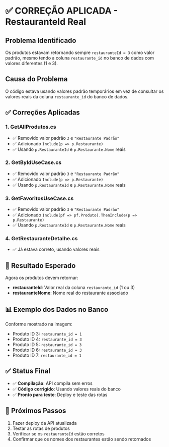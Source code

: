 # ✅ CORREÇÃO APLICADA - RestauranteId Real

## Problema Identificado
Os produtos estavam retornando sempre `restauranteId = 3` como valor padrão, mesmo tendo a coluna `restaurante_id` no banco de dados com valores diferentes (1 e 3).

## Causa do Problema
O código estava usando valores padrão temporários em vez de consultar os valores reais da coluna `restaurante_id` do banco de dados.

## ✅ Correções Aplicadas

### 1. **GetAllProdutos.cs**
- ✅ Removido valor padrão `3` e `"Restaurante Padrão"`
- ✅ Adicionado `Include(p => p.Restaurante)` 
- ✅ Usando `p.RestauranteId` e `p.Restaurante.Nome` reais

### 2. **GetByIdUseCase.cs**
- ✅ Removido valor padrão `3` e `"Restaurante Padrão"`
- ✅ Adicionado `Include(p => p.Restaurante)`
- ✅ Usando `p.RestauranteId` e `p.Restaurante.Nome` reais

### 3. **GetFavoritosUseCase.cs**
- ✅ Removido valor padrão `3` e `"Restaurante Padrão"`
- ✅ Adicionado `Include(pf => pf.Produto).ThenInclude(p => p.Restaurante)`
- ✅ Usando `p.RestauranteId` e `p.Restaurante.Nome` reais

### 4. **GetRestauranteDetalhe.cs**
- ✅ Já estava correto, usando valores reais

## 🎯 Resultado Esperado

Agora os produtos devem retornar:
- **restauranteId**: Valor real da coluna `restaurante_id` (1 ou 3)
- **restauranteNome**: Nome real do restaurante associado

## 📊 Exemplo dos Dados no Banco
Conforme mostrado na imagem:
- Produto ID 3: `restaurante_id = 1`
- Produto ID 4: `restaurante_id = 3` 
- Produto ID 5: `restaurante_id = 3`
- Produto ID 6: `restaurante_id = 3`
- Produto ID 7: `restaurante_id = 1`

## ✅ Status Final
- ✅ **Compilação**: API compila sem erros
- ✅ **Código corrigido**: Usando valores reais do banco
- ✅ **Pronto para teste**: Deploy e teste das rotas

## 🚀 Próximos Passos
1. Fazer deploy da API atualizada
2. Testar as rotas de produtos
3. Verificar se os `restauranteId` estão corretos
4. Confirmar que os nomes dos restaurantes estão sendo retornados
